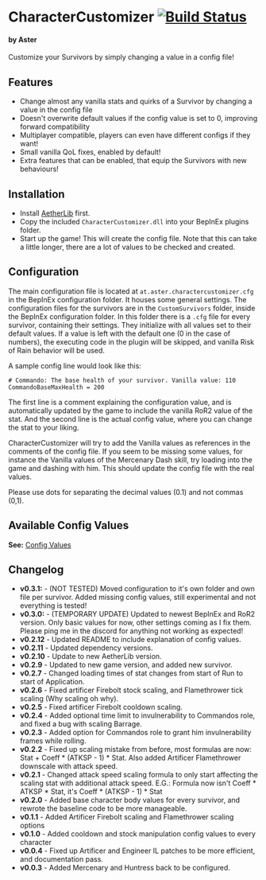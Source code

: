 # CharacterCustomizer [![Build Status](https://travis-ci.com/AsterAether/CharacterCustomizer.svg?branch=master)](https://travis-ci.com/AsterAether/CharacterCustomizer)
#### by Aster
Customize your Survivors by simply changing a value in a config file!

## Features

* Change almost any vanilla stats and quirks of a Survivor by changing a
  value in the config file
* Doesn't overwrite default values if the config value is set to 0,
  improving forward compatibility
* Multiplayer compatible, players can even have different configs if they want!
* Small vanilla QoL fixes, enabled by default!
* Extra features that can be enabled, that equip the Survivors with new
  behaviours!

## Installation

* Install
  [AetherLib](https://thunderstore.io/package/AsterAether/AetherLib/)
  first.
* Copy the included `CharacterCustomizer.dll` into your BepInEx plugins
  folder.
* Start up the game! This will create the config file. Note that this
  can take a little longer, there are a lot of values to be checked and
  created.

## Configuration

The main configuration file is located at `at.aster.charactercustomizer.cfg` in the BepInEx configuration folder. 
It houses some general settings.
The configuration files for the survivors are in the `CustomSurvivors` folder, inside the BepInEx configuration folder.
In this folder there is a `.cfg` file for every survivor, containing their settings.
They initialize with all values set to their default values. If a value is left with the default
one (0 in the case of numbers), the executing code in the plugin will be
skipped, and vanilla Risk of Rain behavior will be used.

A sample config line would look like this:
```
# Commando: The base health of your survivor. Vanilla value: 110
CommandoBaseMaxHealth = 200
```
The first line is a comment explaining the configuration value, and is automatically updated by the game to include the vanilla RoR2 value of the stat.
And the second line is the actual config value, where you can change the stat to your liking.

CharacterCustomizer will try to add the Vanilla values as references in
the comments of the config file. If you seem to be missing some values,
for instance the Vanilla values of the Mercenary Dash skill, try loading
into the game and dashing with him. This should update the config file
with the real values.

Please use dots for separating the decimal values (0.1) and not commas (0,1).


## Available Config Values

**See:**
[Config Values](https://github.com/AsterAether/CharacterCustomizer/blob/master/config_values.md)

## Changelog

* **v0.3.1:** - (NOT TESTED) Moved configuration to it's own folder and own file per survivor. Added missing config values, still experimental and not everything is tested!
* **v0.3.0:** - (TEMPORARY UPDATE) Updated to newest BepInEx and RoR2 version. Only basic values for now, other settings coming as I fix them. Please ping me in the discord for anything not working as expected!
* **v0.2.12** - Updated README to include explanation of config values.
* **v0.2.11** - Updated dependency versions.
* **v0.2.10** - Update to new AetherLib version.
* **v0.2.9** - Updated to new game version, and added new survivor.
* **v0.2.7** - Changed loading times of stat changes from start of Run to start of Application.
* **v0.2.6** - Fixed artificer Firebolt stock scaling, and Flamethrower tick scaling (Why scaling oh why).
* **v0.2.5** - Fixed artificer Firebolt cooldown scaling.
* **v0.2.4** - Added optional time limit to invulnerability to Commandos role, and fixed a bug with scaling Barrage.
* **v0.2.3** - Added option for Commandos role to grant him invulnerability frames while rolling.
* **v0.2.2** - Fixed up scaling mistake from before, most formulas are now: Stat + Coeff * (ATKSP - 1) * Stat. Also added Artificer Flamethrower downscale with attack speed.
* **v0.2.1** - Changed attack speed scaling formula to only start affecting the scaling stat with additional attack speed. E.G.: Formula now isn't Coeff * ATKSP * Stat, it's Coeff * (ATKSP - 1) * Stat
* **v0.2.0** - Added base character body values for every survivor, and rewrote the baseline code to be more manageable.
* **v0.1.1** - Added Artificer Firebolt scaling and Flamethrower scaling options
* **v0.1.0** - Added cooldown and stock manipulation config values to
  every character
* **v0.0.4** - Fixed up Artificer and Engineer IL patches to be more
  efficient, and documentation pass.
* **v0.0.3** - Added Mercenary and Huntress back to be configured.